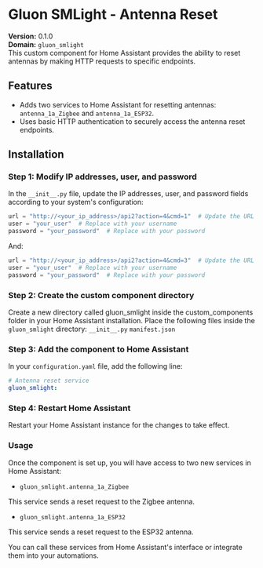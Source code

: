 # Gluon SMLight - Antenna Reset

**Version:** 0.1.0  
**Domain:** `gluon_smlight`  
This custom component for Home Assistant provides the ability to reset antennas by making HTTP requests to specific endpoints.

## Features
- Adds two services to Home Assistant for resetting antennas: `antenna_1a_Zigbee` and `antenna_1a_ESP32`.
- Uses basic HTTP authentication to securely access the antenna reset endpoints.

## Installation

### Step 1: Modify IP addresses, user, and password
In the `__init__.py` file, update the IP addresses, user, and password fields according to your system's configuration:
```python
url = "http://<your_ip_address>/api2?action=4&cmd=1"  # Update the URL
user = "your_user"  # Replace with your username
password = "your_password"  # Replace with your password
```
And:
```python
url = "http://<your_ip_address>/api2?action=4&cmd=3"  # Update the URL
user = "your_user"  # Replace with your username
password = "your_password"  # Replace with your password
```
### Step 2: Create the custom component directory
Create a new directory called gluon_smlight inside the custom_components folder in your Home Assistant installation.
Place the following files inside the `gluon_smlight` directory:
`__init__.py`
`manifest.json`

### Step 3: Add the component to Home Assistant
In your `configuration.yaml` file, add the following line:
```yaml
# Antenna reset service
gluon_smlight:
```

### Step 4: Restart Home Assistant
Restart your Home Assistant instance for the changes to take effect.

### Usage
Once the component is set up, you will have access to two new services in Home Assistant:

- `gluon_smlight.antenna_1a_Zigbee`
  
This service sends a reset request to the Zigbee antenna.

- `gluon_smlight.antenna_1a_ESP32`
  
This service sends a reset request to the ESP32 antenna.


You can call these services from Home Assistant's interface or integrate them into your automations.
